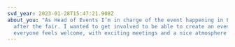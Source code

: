 ```yaml
---
svd_year: 2023-01-28T15:47:21.908Z
about_you: "As Head of Events I’m in charge of the event happening in Foo bar
  after the fair. I wanted to get involved to be able to create an event where
  everyone feels welcome, with exciting meetings and a nice atmosphere! "
---
```


